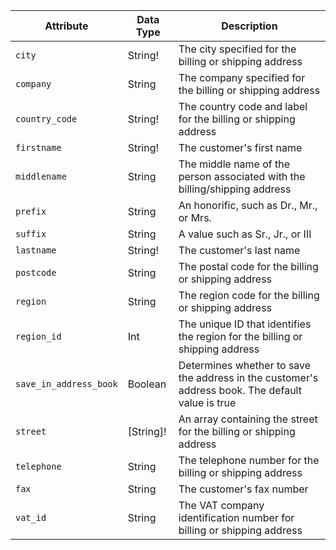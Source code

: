 Attribute |  Data Type | Description
--- | --- | ---
`city` | String! | The city specified for the billing or shipping address
`company` | String | The company specified for the billing or shipping address
`country_code` | String! | The country code and label for the billing or shipping address
`firstname` | String! | The customer's first name
`middlename`| String | The middle name of the person associated with the billing/shipping address
`prefix` | String | An honorific, such as Dr., Mr., or Mrs.
`suffix` | String | A value such as Sr., Jr., or III
`lastname` | String! | The customer's last name
`postcode` | String | The postal code for the billing or shipping address
`region` | String | The region code for the billing or shipping address
`region_id` | Int | The unique ID that identifies the region for the billing or shipping address
`save_in_address_book` | Boolean | Determines whether to save the address in the customer's address book. The default value is true
`street` | [String]! | An array containing the street for the billing or shipping address
`telephone` | String | The telephone number for the billing or shipping address
`fax` | String | The customer's fax number
`vat_id` | String | The VAT company identification number for billing or shipping address

